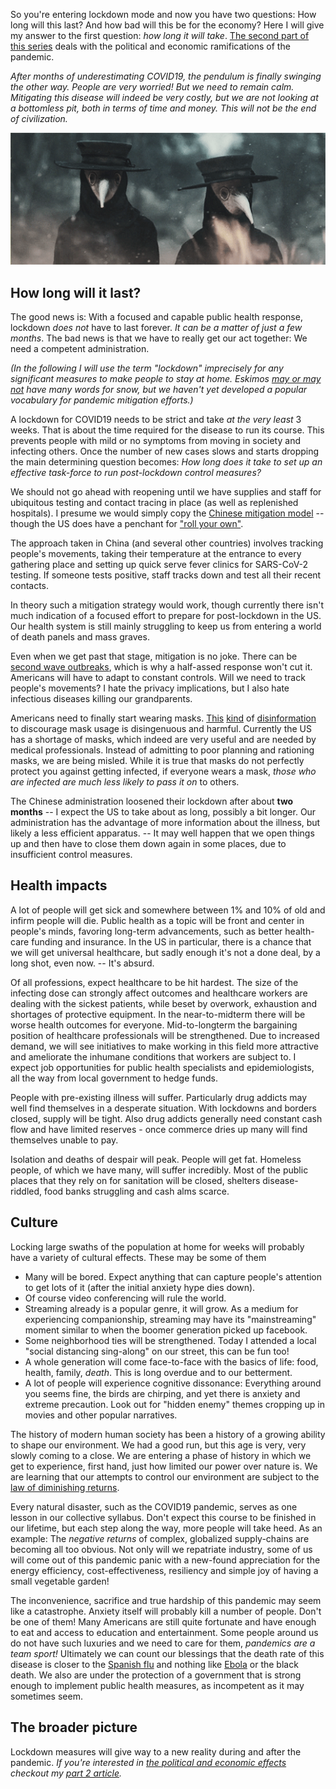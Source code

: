 <!--
.. title: COVID19 lockdown: How long will it take and how will it change us?
.. slug: covid19-lockdown-how-long-will-it-take-and-how-will-it-change-us
.. date: 2020-03-20 12:30:10 UTC-05:00
.. tags: 
.. category: 
.. link: 
.. description: 
.. type: text
-->


So you're entering lockdown mode and now you have two questions: How long will this last? And how bad will this be for the economy? Here I will give my answer to the first question: _how long it will take_. [The second part of this series](/posts/how-bad-will-it-be-economic-and-political-effects-of-covid19.md) deals with the political and economic ramifications of the pandemic.

_After months of underestimating COVID19, the pendulum is finally swinging the other way. People are very worried! But we need to remain calm. Mitigating this disease will indeed be very costly, but we are not looking at a bottomless pit, both in terms of time and money. This will not be the end of civilization._

![plague doctors](/images/plague_bigger.gif)

## How long will it last?

The good news is: With a focused and capable public health response, lockdown _does not_ have to last forever. *It can be a matter of just a few months*. The bad news is that we have to really get our act together: We need a competent administration.

_(In the following I will use the term "lockdown" imprecisely for any significant measures to make people to stay at home. Eskimos [may or may not](https://en.wikipedia.org/wiki/Eskimo_words_for_snow) have many words for snow, but we haven't yet developed a popular vocabulary for pandemic mitigation efforts.)_

A lockdown for COVID19 needs to be strict and take _at the very least_ 3 weeks. That is about the time required for the disease to run its course. This prevents people with mild or no symptoms from moving in society and infecting others. Once the number of new cases slows and starts dropping the main determining question becomes: _How long does it take to set up an effective task-force to run post-lockdown control measures?_

We should not go ahead with reopening until we have supplies and staff for ubiquitous testing and contact tracing in place (as well as replenished hospitals). I presume we would simply copy the [Chinese mitigation model](https://www.youtube.com/watch?v=zu8C2MXrhvA) -- though the US does have a penchant for ["roll your own"](https://www.politico.com/news/2020/03/06/coronavirus-testing-failure-123166).

The approach taken in China (and several other countries) involves tracking people's movements, taking their temperature at the entrance to every gathering place and setting up quick serve fever clinics for SARS-CoV-2 testing. If someone tests positive, staff tracks down and test all their recent contacts.

In theory such a mitigation strategy would work, though currently there isn't much indication of a focused effort to prepare for post-lockdown in the US. Our health system is still mainly struggling to keep us from entering a world of death panels and mass graves.

Even when we get past that stage, mitigation is no joke. There can be [second wave outbreaks](
https://www.wsj.com/articles/singapore-taiwan-and-hong-kong-face-second-wave-of-coronavirus-cases-11584445836), which is why a half-assed response won't cut it.
Americans will have to adapt to constant controls. Will we need to track people's movements? I hate the privacy implications, but I also hate infectious diseases killing our grandparents.

Americans need to finally start wearing masks. [This](https://www.businessinsider.com/wuhan-coronavirus-face-masks-not-entirely-effective-2020-1?op=1) [kind](https://time.com/5774521/coronavirus-face-mask-prevention/) of [disinformation](https://www.forbes.com/sites/tarahaelle/2020/02/29/no-you-do-not-need-face-masks-for-coronavirus-they-might-increase-your-infection-risk/#1440d4bb676c) to discourage mask usage is disingenuous and harmful. Currently the US has a shortage of masks, which indeed are very useful and are needed by medical professionals. Instead of admitting to poor planning and rationing masks, we are being misled. While it is true that masks do not perfectly protect you against getting infected, if everyone wears a mask, _those who are infected are much less likely to pass it on_ to others.


The Chinese administration loosened their lockdown after about __two months__ -- I expect the US to take about as long, possibly a bit longer. Our administration has the advantage of more information about the illness, but likely a less efficient apparatus. -- It may well happen that we open things up and then have to close them down again in some places, due to insufficient control measures.

## Health impacts

A lot of people will get sick and somewhere between 1% and 10% of old and infirm people will die. Public health as a topic will be front and center in people's minds, favoring long-term advancements, such as better health-care funding and insurance. In the US in particular, there is a chance that we will get universal healthcare, but sadly enough it's not a done deal, by a long shot, even now. -- It's absurd.

Of all professions, expect healthcare to be hit hardest. The size of the infecting dose can strongly affect outcomes and healthcare workers are dealing with the sickest patients, while beset by overwork, exhaustion and shortages of protective equipment. In the near-to-midterm there will be worse health outcomes for everyone. Mid-to-longterm the bargaining position of healthcare professionals will be strengthened. Due to increased demand, we will see initiatives to make working in this field more attractive and ameliorate the inhumane conditions that workers are subject to. I expect job opportunities for public health specialists and epidemiologists, all the way from local government to hedge funds.

People with pre-existing illness will suffer. Particularly drug addicts may well find themselves in a desperate situation. With lockdowns and borders closed, supply will be tight. Also drug addicts generally need constant cash flow and have limited reserves - once commerce dries up many will find themselves unable to pay.

Isolation and deaths of despair will peak. People will get fat. Homeless people, of which we have many, will suffer incredibly. Most of the public places that they rely on for sanitation will be closed, shelters disease-riddled, food banks struggling and cash alms scarce.

## Culture

Locking large swaths of the population at home for weeks will probably have a variety of cultural effects. These may be some of them
  
- Many will be bored. Expect anything that can capture people's attention to get lots of it (after the initial anxiety hype dies down).
- Of course video conferencing will rule the world.
- Streaming already is a popular genre, it will grow. As a medium for experiencing companionship, streaming may have its "mainstreaming" moment similar to when the boomer generation picked up facebook.
- Some neighborhood ties will be strengthened. Today I attended a local "social distancing sing-along" on our street, this can be fun too!
- A whole generation will come face-to-face with the basics of life: food, health, family, _death_. This is long overdue and to our betterment.
- A lot of people will experience cognitive dissonance: Everything around you seems fine, the birds are chirping, and yet there is anxiety and extreme precaution. Look out for "hidden enemy" themes cropping up in movies and other popular narratives.
  
The history of modern human society has been a history of a growing ability to shape our environment. We had a good run, but this age is very, very slowly coming to a close. We are entering a phase of history in which we get to experience, first hand, just how limited our power over nature is. We are learning that our attempts to control our environment are subject to the [law of diminishing returns](https://en.wikipedia.org/wiki/Diminishing_returns).

Every natural disaster, such as the COVID19 pandemic, serves as one lesson in our collective syllabus. Don't expect this course to be finished in our lifetime, but each step along the way, more people will take heed. As an example: The _negative returns_ of complex, globalized supply-chains are becoming all too obvious. Not only will we repatriate industry, some of us will come out of this pandemic panic with a new-found appreciation for the energy efficiency, cost-effectiveness, resiliency and simple joy of having a small vegetable garden!

The inconvenience, sacrifice and true hardship of this pandemic may seem like a catastrophe. Anxiety itself will probably kill a number of people. Don't be one of them! Many Americans are still quite fortunate and have enough to eat and access to education and entertainment. Some people around us do not have such luxuries and we need to care for them, _pandemics are a team sport!_ Ultimately we can count our blessings that the death rate of this disease is closer to the [Spanish flu](https://en.wikipedia.org/wiki/Spanish_flu) and nothing like [Ebola](https://en.wikipedia.org/wiki/Ebola_virus_disease) or the black death. We also are under the protection of a government that is strong enough to implement public health measures, as incompetent as it may sometimes seem.

## The broader picture

Lockdown measures will give way to a new reality during and after the pandemic.
_If you're interested in [the political and economic effects](/posts/how-bad-will-it-be-economic-and-political-effects-of-covid19.md) checkout my [part 2 article](/posts/how-bad-will-it-be-economic-and-political-effects-of-covid19.md)._
